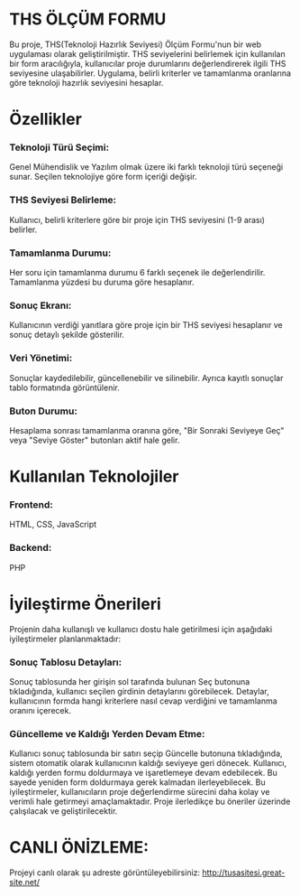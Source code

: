 # THS ÖLÇÜM FORMU

Bu proje, THS(Teknoloji Hazırlık Seviyesi) Ölçüm Formu'nun bir web uygulaması olarak geliştirilmiştir. THS seviyelerini belirlemek için kullanılan bir form aracılığıyla, kullanıcılar proje durumlarını değerlendirerek ilgili THS seviyesine ulaşabilirler. Uygulama, belirli kriterler ve tamamlanma oranlarına göre teknoloji hazırlık seviyesini hesaplar.

# Özellikler

### Teknoloji Türü Seçimi: 
Genel Mühendislik ve Yazılım olmak üzere iki farklı teknoloji türü seçeneği sunar. Seçilen teknolojiye göre form içeriği değişir.
### THS Seviyesi Belirleme: 
Kullanıcı, belirli kriterlere göre bir proje için THS seviyesini (1-9 arası) belirler.
### Tamamlanma Durumu: 
Her soru için tamamlanma durumu  6 farklı seçenek ile değerlendirilir. Tamamlanma yüzdesi bu duruma göre hesaplanır.
### Sonuç Ekranı: 
Kullanıcının verdiği yanıtlara göre proje için bir THS seviyesi hesaplanır ve sonuç detaylı şekilde gösterilir.
### Veri Yönetimi: 
Sonuçlar kaydedilebilir, güncellenebilir ve silinebilir. Ayrıca kayıtlı sonuçlar tablo formatında görüntülenir.
### Buton Durumu: 
Hesaplama sonrası tamamlanma oranına göre, "Bir Sonraki Seviyeye Geç" veya "Seviye Göster" butonları aktif hale gelir.

# Kullanılan Teknolojiler

### Frontend: 
HTML, CSS, JavaScript
### Backend: 
PHP

# İyileştirme Önerileri

Projenin daha kullanışlı ve kullanıcı dostu hale getirilmesi için aşağıdaki iyileştirmeler planlanmaktadır:

### Sonuç Tablosu Detayları:
Sonuç tablosunda her girişin sol tarafında bulunan Seç butonuna tıkladığında, kullanıcı seçilen girdinin detaylarını görebilecek.
Detaylar, kullanıcının formda hangi kriterlere nasıl cevap verdiğini ve tamamlanma oranını içerecek.
### Güncelleme ve Kaldığı Yerden Devam Etme:
Kullanıcı sonuç tablosunda bir satırı seçip Güncelle butonuna tıkladığında, sistem otomatik olarak kullanıcının kaldığı seviyeye geri dönecek.
Kullanıcı, kaldığı yerden formu doldurmaya ve işaretlemeye devam edebilecek. Bu sayede yeniden form doldurmaya gerek kalmadan ilerleyebilecek.
Bu iyileştirmeler, kullanıcıların proje değerlendirme sürecini daha kolay ve verimli hale getirmeyi amaçlamaktadır. Proje ilerledikçe bu öneriler üzerinde çalışılacak ve geliştirilecektir.

# CANLI ÖNİZLEME:
Projeyi canlı olarak şu adreste görüntüleyebilirsiniz: http://tusasitesi.great-site.net/
